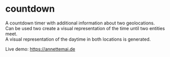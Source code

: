 # countdown
A countdown timer with additional information about two geolocations.  
Can be used two create a visual representation of the time until two entities meet.  
A visual representation of the daytime in both locations is generated.

Live demo: https://annettemai.de
